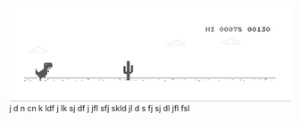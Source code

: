 ![image](https://github.com/sudimuk2017/qwaszx/blob/main/dino.gif)
j
d
n     cn    k   ldf    j    lk    sj    df   j    jfl     sfj     skld     jl     d  s    fj     sj    dl     jfl    fsl

